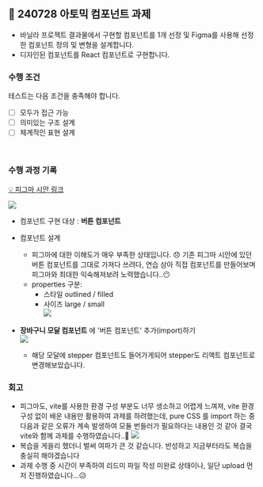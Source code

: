 ## 🧩 240728 아토믹 컴포넌트 과제

- 바닐라 프로젝트 결과물에서 구현할 컴포넌트를 1개 선정 및 Figma를 사용해 선정한 컴포넌트 정의 및 변형을 설계합니다.
- 디자인된 컴포넌트를 React 컴포넌트로 구현합니다.
  <br>

### 수행 조건

테스트는 다음 조건을 충족해야 합니다.

- [ ] 모두가 접근 가능
- [ ] 의미있는 구조 설계
- [ ] 체계적인 표현 설계

<br>

### 수행 과정 기록

[💡 피그마 시안 링크](https://www.figma.com/design/Vx9F8hszxUxcexVN0NTHNJ/%EC%95%84%ED%86%A0%EB%AF%B9-%EC%BB%B4%ED%8F%AC%EB%84%8C%ED%8A%B8-%EA%B3%BC%EC%A0%9C_%EC%A7%80%EC%9C%A0%EC%A7%84?node-id=0-1&t=kFQzrQChZkk0340v-1)

![](https://velog.velcdn.com/images/zidoopal/post/a2532c62-42e7-4f2c-b7ec-32abba139ca3/image.png)

- 컴포넌트 구현 대상 : **버튼 컴포넌트**
- 컴포넌트 설계

  - 피그마에 대한 이해도가 매우 부족한 상태입니다. 😞 기존 피그마 시안에 있던 버튼 컴포넌트를 그대로 가져다 쓰려다, 연습 삼아 직접 컴포넌트를 만들어보며 피그마와 최대한 익숙해져보려 노력했습니다..😶
  - properties 구분:
    - 스타일 outlined / filled<br>
    - 사이즈 large / small<br>
      ![](https://velog.velcdn.com/images/zidoopal/post/52207429-4cb3-4069-8bfa-5be851c212c6/image.png)<br>

- **장바구니 모달 컴포넌트** 에 '버튼 컴포넌트' 추가(import)하기 <br>
  ![](https://velog.velcdn.com/images/zidoopal/post/e5aafa27-3d01-4bbf-9095-0782fd22da66/image.png)<br>
  - 해당 모달에 stepper 컴포넌트도 들어가게되어 stepper도 리액트 컴포넌트로 변경해보았습니다.

### 회고

- 피그마도, vite를 사용한 환경 구성 부분도 너무 생소하고 어렵게 느껴져, vite 환경 구성 없이 배운 내용만 활용하여 과제를 하려했는데, pure CSS 를 import 하는 중 다음과 같은 오류가 계속 발생하여 모듈 번들러가 필요하다는 내용인 것 같아 결국 vite와 함께 과제를 수행하였습니다..🤔
  ![](https://velog.velcdn.com/images/zidoopal/post/9fb4b6ff-f5fe-4da5-ad54-9c6dfb34994a/image.png)
- 복습을 게을리 했더니 벌써 여파가 큰 것 같습니다. 반성하고 지금부터라도 복습을 충실히 해야겠습니다
- 과제 수행 중 시간이 부족하여 리드미 파일 작성 미완료 상태이나, 일단 upload 먼저 진행하였습니다...😥
